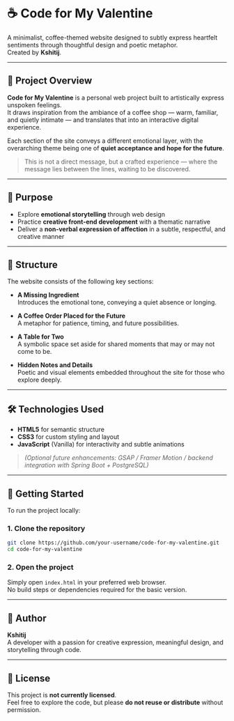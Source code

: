 # ☕ Code for My Valentine

A minimalist, coffee-themed website designed to subtly express heartfelt sentiments through thoughtful design and poetic metaphor.  
Created by **Kshitij**.

---

## 📝 Project Overview

**Code for My Valentine** is a personal web project built to artistically express unspoken feelings.  
It draws inspiration from the ambiance of a coffee shop — warm, familiar, and quietly intimate — and translates that into an interactive digital experience.

Each section of the site conveys a different emotional layer, with the overarching theme being one of **quiet acceptance and hope for the future**.

> This is not a direct message, but a crafted experience — where the message lies between the lines, waiting to be discovered.

---

## 🎯 Purpose

- Explore **emotional storytelling** through web design  
- Practice **creative front-end development** with a thematic narrative  
- Deliver a **non-verbal expression of affection** in a subtle, respectful, and creative manner  

---

## 🧱 Structure

The website consists of the following key sections:

- **A Missing Ingredient**  
  Introduces the emotional tone, conveying a quiet absence or longing.

- **A Coffee Order Placed for the Future**  
  A metaphor for patience, timing, and future possibilities.

- **A Table for Two**  
  A symbolic space set aside for shared moments that may or may not come to be.

- **Hidden Notes and Details**  
  Poetic and visual elements embedded throughout the site for those who explore deeply.

---

## 🛠️ Technologies Used

- **HTML5** for semantic structure  
- **CSS3** for custom styling and layout  
- **JavaScript** (Vanilla) for interactivity and subtle animations  

> *(Optional future enhancements: GSAP / Framer Motion / backend integration with Spring Boot + PostgreSQL)*

---

## 🚀 Getting Started

To run the project locally:

### 1. Clone the repository

```bash
git clone https://github.com/your-username/code-for-my-valentine.git
cd code-for-my-valentine
```

### 2. Open the project

Simply open `index.html` in your preferred web browser.  
No build steps or dependencies required for the basic version.

---

## 👤 Author

**Kshitij**  
A developer with a passion for creative expression, meaningful design, and storytelling through code.

---

## 📃 License

This project is **not currently licensed**.  
Feel free to explore the code, but please **do not reuse or distribute** without permission.
